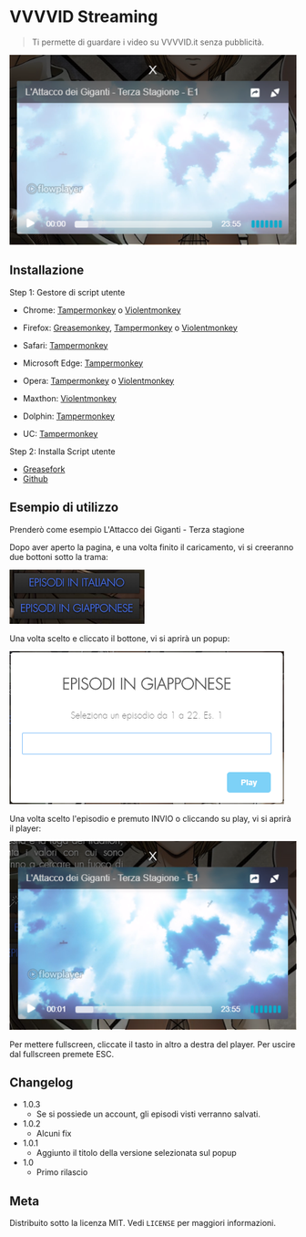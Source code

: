 # VVVVID Streaming

> Ti permette di guardare i video su VVVVID.it senza pubblicità.

![Esempio 1](Screenshots/Screenshot_1.png)

## Installazione

Step 1: Gestore di script utente

- Chrome: [Tampermonkey](https://chrome.google.com/webstore/detail/tampermonkey/dhdgffkkebhmkfjojejmpbldmpobfkfo) o [Violentmonkey](https://chrome.google.com/webstore/detail/violentmonkey/jinjaccalgkegednnccohejagnlnfdag)

- Firefox: [Greasemonkey](https://addons.mozilla.org/en-GB/firefox/addon/greasemonkey/), [Tampermonkey](https://addons.mozilla.org/en-GB/firefox/addon/tampermonkey/) o [Violentmonkey](https://addons.mozilla.org/en-GB/firefox/addon/violentmonkey/)

- Safari: [Tampermonkey](https://www.tampermonkey.net/?browser=safari)

- Microsoft Edge: [Tampermonkey](https://www.microsoft.com/it-it/p/tampermonkey/9nblggh5162s?rtc=1&activetab=pivot:overviewtab)

- Opera: [Tampermonkey](https://addons.opera.com/en-gb/extensions/details/tampermonkey-beta/) o [Violentmonkey](https://addons.opera.com/extensions/details/violent-monkey/)

- Maxthon: [Violentmonkey](http://extension.maxthon.com/detail/index.php?view_id=1680)

- Dolphin: [Tampermonkey](https://play.google.com/store/apps/details?id=net.tampermonkey.dolphin)

- UC: [Tampermonkey](https://play.google.com/store/apps/details?id=net.tampermonkey.uc)

Step 2: Installa Script utente

- [Greasefork](https://greasyfork.org/en/scripts/391506-vvvvid-streaming)
- [Github](https://github.com/Nearata/vvvvid-streaming/raw/master/vvvvid-streaming.user.js)

## Esempio di utilizzo

Prenderò come esempio L'Attacco dei Giganti - Terza stagione

Dopo aver aperto la pagina, e una volta finito il caricamento, vi si creeranno due bottoni sotto la trama:

![Versioni](Screenshots/Screenshot_2.png)

Una volta scelto e cliccato il bottone, vi si aprirà un popup:

![Scelta episodio](Screenshots/Screenshot_3.png)

Una volta scelto l'episodio e premuto INVIO o cliccando su play, vi si aprirà il player:

![Player](Screenshots/Screenshot_4.png)

Per mettere fullscreen, cliccate il tasto in altro a destra del player. Per uscire dal fullscreen premete ESC.

## Changelog

- 1.0.3
  - Se si possiede un account, gli episodi visti verranno salvati.
- 1.0.2
  - Alcuni fix
- 1.0.1
  - Aggiunto il titolo della versione selezionata sul popup
- 1.0
  - Primo rilascio

## Meta

Distribuito sotto la licenza MIT. Vedi ``LICENSE`` per maggiori informazioni.
